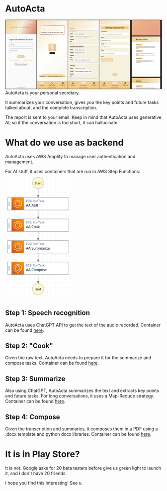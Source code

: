 # AutoActa
![screenshot](screenshot.jpeg)
AutoActa is your personal secretary.

It summarizes your conversation, gives you the key points and future tasks talked about, and the complete transcription.

The report is sent to your email. Keep in mind that AutoActa uses generative AI, so if the conversation is too short, it can hallucinate.

# What do we use as backend
AutoActa uses AWS Amplify to manage user authentication and management. 

For AI stuff, it uses containers that are run in AWS Step Functions:
![screenshot_2](screenshot_2.png)

## Step 1: Speech recognition
AutoActa uses ChatGPT API to get the text of the audio recorded.
Container can be found [here](https://hub.docker.com/repository/docker/juliofresneda/aa_asr_api).

## Step 2: "Cook"
Given the raw text, AutoActa needs to prepare it for the summarize and compose tasks.
Container can be found [here](https://hub.docker.com/repository/docker/juliofresneda/aa_cook_transcription/general).

## Step 3: Summarize
Also using ChatGPT, AutoActa summarizes the text and extracts key points and future tasks. For long conversations, it uses a Map-Reduce strategy.
Container can be found [here](https://hub.docker.com/repository/docker/juliofresneda/aa_summarize).

## Step 4: Compose
Given the transcription and summaries, it composes them in a PDF using a .docx template and python docx libraries.
Container can be found [here](https://hub.docker.com/repository/docker/juliofresneda/aa_compose).

# It is in Play Store?
It is not. Google asks for 20 beta testers before give us green light to launch it, and I don't have 20 friends.

I hope you find this interesting! See u.
